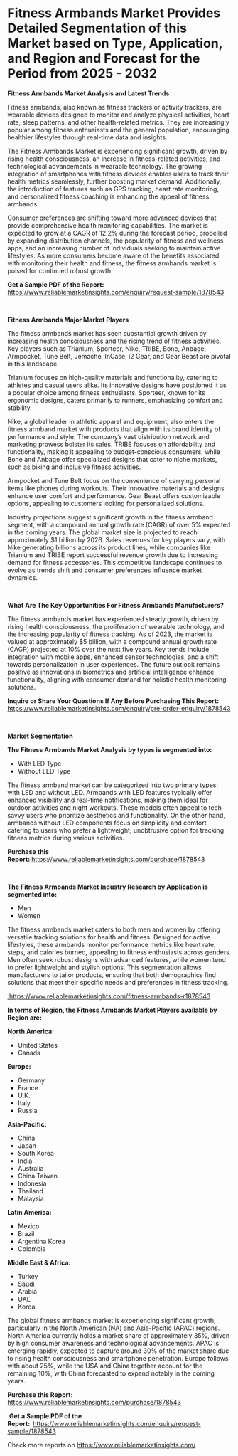 <p><h1>Fitness Armbands Market Provides Detailed Segmentation of this Market based on Type, Application, and Region and Forecast for the Period from 2025 - 2032</h1></p><p><strong>Fitness Armbands Market Analysis and Latest Trends</strong></p>
<p><p>Fitness armbands, also known as fitness trackers or activity trackers, are wearable devices designed to monitor and analyze physical activities, heart rate, sleep patterns, and other health-related metrics. They are increasingly popular among fitness enthusiasts and the general population, encouraging healthier lifestyles through real-time data and insights.</p><p>The Fitness Armbands Market is experiencing significant growth, driven by rising health consciousness, an increase in fitness-related activities, and technological advancements in wearable technology. The growing integration of smartphones with fitness devices enables users to track their health metrics seamlessly, further boosting market demand. Additionally, the introduction of features such as GPS tracking, heart rate monitoring, and personalized fitness coaching is enhancing the appeal of fitness armbands.</p><p>Consumer preferences are shifting toward more advanced devices that provide comprehensive health monitoring capabilities. The market is expected to grow at a CAGR of 12.2% during the forecast period, propelled by expanding distribution channels, the popularity of fitness and wellness apps, and an increasing number of individuals seeking to maintain active lifestyles. As more consumers become aware of the benefits associated with monitoring their health and fitness, the fitness armbands market is poised for continued robust growth.</p></p>
<p><strong>Get a Sample PDF of the Report:&nbsp;</strong> <a href="https://www.reliablemarketinsights.com/enquiry/request-sample/1878543?utm_campaign=3317&utm_medium=2&utm_source=Github&utm_content=ia&utm_term=04042025&utm_id=fitness-armbands">https://www.reliablemarketinsights.com/enquiry/request-sample/1878543</a></p>
<p>&nbsp;</p>
<p><strong>Fitness Armbands Major Market Players</strong></p>
<p><p>The fitness armbands market has seen substantial growth driven by increasing health consciousness and the rising trend of fitness activities. Key players such as Trianium, Sporteer, Nike, TRIBE, Bone, Anbage, Armpocket, Tune Belt, Jemache, InCase, i2 Gear, and Gear Beast are pivotal in this landscape.</p><p>Trianium focuses on high-quality materials and functionality, catering to athletes and casual users alike. Its innovative designs have positioned it as a popular choice among fitness enthusiasts. Sporteer, known for its ergonomic designs, caters primarily to runners, emphasizing comfort and stability.</p><p>Nike, a global leader in athletic apparel and equipment, also enters the fitness armband market with products that align with its brand identity of performance and style. The company’s vast distribution network and marketing prowess bolster its sales. TRIBE focuses on affordability and functionality, making it appealing to budget-conscious consumers, while Bone and Anbage offer specialized designs that cater to niche markets, such as biking and inclusive fitness activities.</p><p>Armpocket and Tune Belt focus on the convenience of carrying personal items like phones during workouts. Their innovative materials and designs enhance user comfort and performance. Gear Beast offers customizable options, appealing to customers looking for personalized solutions.</p><p>Industry projections suggest significant growth in the fitness armband segment, with a compound annual growth rate (CAGR) of over 5% expected in the coming years. The global market size is projected to reach approximately $1 billion by 2026. Sales revenues for key players vary, with Nike generating billions across its product lines, while companies like Trianium and TRIBE report successful revenue growth due to increasing demand for fitness accessories. This competitive landscape continues to evolve as trends shift and consumer preferences influence market dynamics.</p></p>
<p>&nbsp;</p>
<p><strong>What Are The Key Opportunities For Fitness Armbands Manufacturers?</strong></p>
<p><p>The fitness armbands market has experienced steady growth, driven by rising health consciousness, the proliferation of wearable technology, and the increasing popularity of fitness tracking. As of 2023, the market is valued at approximately $5 billion, with a compound annual growth rate (CAGR) projected at 10% over the next five years. Key trends include integration with mobile apps, enhanced sensor technologies, and a shift towards personalization in user experiences. The future outlook remains positive as innovations in biometrics and artificial intelligence enhance functionality, aligning with consumer demand for holistic health monitoring solutions.</p></p>
<p><strong>Inquire or Share Your Questions If Any Before Purchasing This Report:</strong> <a href="https://www.reliablemarketinsights.com/enquiry/pre-order-enquiry/1878543?utm_campaign=3317&utm_medium=2&utm_source=Github&utm_content=ia&utm_term=04042025&utm_id=fitness-armbands">https://www.reliablemarketinsights.com/enquiry/pre-order-enquiry/1878543</a></p>
<p>&nbsp;</p>
<p><strong>Market Segmentation</strong></p>
<p><strong>The Fitness Armbands Market Analysis by types is segmented into:</strong></p>
<p><ul><li>With LED Type</li><li>Without LED Type</li></ul></p>
<p><p>The fitness armband market can be categorized into two primary types: with LED and without LED. Armbands with LED features typically offer enhanced visibility and real-time notifications, making them ideal for outdoor activities and night workouts. These models often appeal to tech-savvy users who prioritize aesthetics and functionality. On the other hand, armbands without LED components focus on simplicity and comfort, catering to users who prefer a lightweight, unobtrusive option for tracking fitness metrics during various activities.</p></p>
<p><strong>Purchase this Report:&nbsp;</strong><a href="https://www.reliablemarketinsights.com/purchase/1878543?utm_campaign=3317&utm_medium=2&utm_source=Github&utm_content=ia&utm_term=04042025&utm_id=fitness-armbands">https://www.reliablemarketinsights.com/purchase/1878543</a></p>
<p>&nbsp;</p>
<p><strong>The Fitness Armbands Market Industry Research by Application is segmented into:</strong></p>
<p><ul><li>Men</li><li>Women</li></ul></p>
<p><p>The fitness armbands market caters to both men and women by offering versatile tracking solutions for health and fitness. Designed for active lifestyles, these armbands monitor performance metrics like heart rate, steps, and calories burned, appealing to fitness enthusiasts across genders. Men often seek robust designs with advanced features, while women tend to prefer lightweight and stylish options. This segmentation allows manufacturers to tailor products, ensuring that both demographics find solutions that meet their specific needs and preferences in fitness tracking.</p></p>
<p><a href="https://www.reliablemarketinsights.com/fitness-armbands-r1878543?utm_campaign=3317&utm_medium=2&utm_source=Github&utm_content=ia&utm_term=04042025&utm_id=fitness-armbands">&nbsp;https://www.reliablemarketinsights.com/fitness-armbands-r1878543</a></p>
<p><strong>In terms of Region, the Fitness Armbands Market Players available by Region are:</strong></p>
<p>
    <p> <strong> North America: </strong>
        <ul>
            <li>United States</li>
            <li>Canada</li>
        </ul>
        </p> 
    <p> <strong> Europe: </strong>
        <ul>
            <li>Germany</li>
            <li>France</li>
            <li>U.K.</li>
            <li>Italy</li>
            <li>Russia</li>
        </ul>
        </p> 
    <p> <strong> Asia-Pacific: </strong>
        <ul>
            <li>China</li>
            <li>Japan</li>
            <li>South Korea</li>
            <li>India</li>
            <li>Australia</li>
            <li>China Taiwan</li>
            <li>Indonesia</li>
            <li>Thailand</li>
            <li>Malaysia</li>
        </ul>
        </p> 
    <p> <strong> Latin America: </strong>
        <ul>
            <li>Mexico</li>
            <li>Brazil</li>
            <li>Argentina Korea</li>
            <li>Colombia</li>
        </ul>
        </p> 
    <p> <strong> Middle East & Africa: </strong>
        <ul>
            <li>Turkey</li>
            <li>Saudi</li>
            <li>Arabia</li>
            <li>UAE</li>
            <li>Korea</li>
        </ul>
    </p>
    </p>
<p><p>The global fitness armbands market is experiencing significant growth, particularly in the North American (NA) and Asia-Pacific (APAC) regions. North America currently holds a market share of approximately 35%, driven by high consumer awareness and technological advancements. APAC is emerging rapidly, expected to capture around 30% of the market share due to rising health consciousness and smartphone penetration. Europe follows with about 25%, while the USA and China together account for the remaining 10%, with China forecasted to expand notably in the coming years.</p></p>
<p><strong>Purchase this Report: </strong><a href="https://www.reliablemarketinsights.com/purchase/1878543?utm_campaign=3317&utm_medium=2&utm_source=Github&utm_content=ia&utm_term=04042025&utm_id=fitness-armbands">https://www.reliablemarketinsights.com/purchase/1878543</a></p>
<p>&nbsp;<strong>Get a Sample PDF of the Report:&nbsp;&nbsp;</strong><a href="https://www.reliablemarketinsights.com/enquiry/request-sample/1878543?utm_campaign=3317&utm_medium=2&utm_source=Github&utm_content=ia&utm_term=04042025&utm_id=fitness-armbands">https://www.reliablemarketinsights.com/enquiry/request-sample/1878543</a></p>
<p><strong></strong></p>
<p>Check more reports on <a href="https://www.reliablemarketinsights.com/?utm_campaign=3317&utm_medium=2&utm_source=Github&utm_content=ia&utm_term=04042025&utm_id=fitness-armbands">https://www.reliablemarketinsights.com/</a></p>